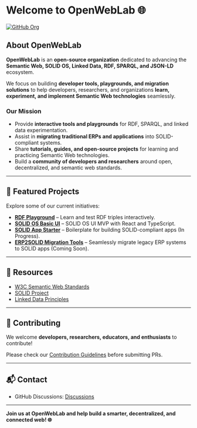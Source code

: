 # Welcome to OpenWebLab 🌐

[![GitHub Org](https://img.shields.io/badge/GitHub-Open%20Source-blue?style=flat-square)](https://github.com/OpenWebLab)

## About OpenWebLab
**OpenWebLab** is an **open-source organization** dedicated to advancing the **Semantic Web, SOLID OS, Linked Data, RDF, SPARQL, and JSON-LD** ecosystem.  

We focus on building **developer tools, playgrounds, and migration solutions** to help developers, researchers, and organizations **learn, experiment, and implement Semantic Web technologies** seamlessly.

### Our Mission
- Provide **interactive tools and playgrounds** for RDF, SPARQL, and linked data experimentation.  
- Assist in **migrating traditional ERPs and applications** into SOLID-compliant systems.  
- Share **tutorials, guides, and open-source projects** for learning and practicing Semantic Web technologies.  
- Build a **community of developers and researchers** around open, decentralized, and semantic web standards.

---

## 🚀 Featured Projects
Explore some of our current initiatives:

- **[RDF Playground](rdfplay.netlify.app)** – Learn and test RDF triples interactively.  
- **[SOLID OS Basic UI](https://github.com/OpenWebLab/sparql-sandbox)** – SOLID OS UI MVP with React and TypeScript.  
- **[SOLID App Starter]()** – Boilerplate for building SOLID-compliant apps (In Progress).  
- **[ERP2SOLID Migration Tools]()** – Seamlessly migrate legacy ERP systems to SOLID apps (Coming Soon).  

---

## 📖 Resources
- [W3C Semantic Web Standards](https://www.w3.org/standards/semanticweb/)  
- [SOLID Project](https://solidproject.org/)  
- [Linked Data Principles](https://www.w3.org/DesignIssues/LinkedData.html)  

---

## 🤝 Contributing
We welcome **developers, researchers, educators, and enthusiasts** to contribute!  

Please check our [Contribution Guidelines](https://github.com/OpenWebLab/CONTRIBUTING.md) before submitting PRs.

---

## 📬 Contact
- GitHub Discussions: [Discussions](https://github.com/OpenWebLab/discussions)   

---

**Join us at OpenWebLab and help build a smarter, decentralized, and connected web! 🌐**
